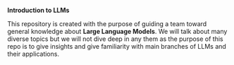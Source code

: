 **Introduction to LLMs**

This repository is created with the purpose of guiding a team toward general knowledge about **Large Language Models**.
We will talk about many diverse topics but we will not dive deep in any them as the purpose of this repo is to give insights and give familiarity with main branches of LLMs and their applications.
